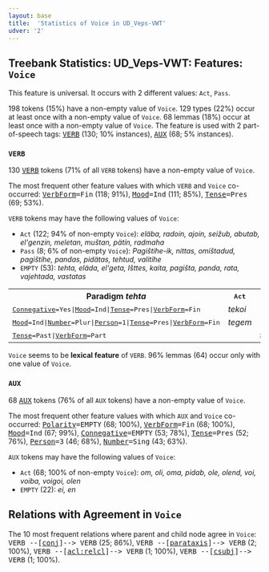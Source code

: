 ```yaml
---
layout: base
title:  'Statistics of Voice in UD_Veps-VWT'
udver: '2'
---
```


## Treebank Statistics: UD_Veps-VWT: Features: `Voice`

This feature is universal.
It occurs with 2 different values: `Act`, `Pass`.

198 tokens (15%) have a non-empty value of `Voice`.
129 types (22%) occur at least once with a non-empty value of `Voice`.
68 lemmas (18%) occur at least once with a non-empty value of `Voice`.
The feature is used with 2 part-of-speech tags: <tt><a href="vep_vwt-pos-VERB.html">VERB</a></tt> (130; 10% instances), <tt><a href="vep_vwt-pos-AUX.html">AUX</a></tt> (68; 5% instances).

### `VERB`

130 <tt><a href="vep_vwt-pos-VERB.html">VERB</a></tt> tokens (71% of all `VERB` tokens) have a non-empty value of `Voice`.

The most frequent other feature values with which `VERB` and `Voice` co-occurred: <tt><a href="vep_vwt-feat-VerbForm.html">VerbForm</a></tt><tt>=Fin</tt> (118; 91%), <tt><a href="vep_vwt-feat-Mood.html">Mood</a></tt><tt>=Ind</tt> (111; 85%), <tt><a href="vep_vwt-feat-Tense.html">Tense</a></tt><tt>=Pres</tt> (69; 53%).

`VERB` tokens may have the following values of `Voice`:

* `Act` (122; 94% of non-empty `Voice`): <em>eläba, radoin, ajoin, seižub, abutab, el'genzin, meletan, muštan, pätin, radmaha</em>
* `Pass` (8; 6% of non-empty `Voice`): <em>Pagištihe-ik, nittas, omištadud, pagištihe, pandas, pidätas, tehtud, valitihe</em>
* `EMPTY` (53): <em>tehta, eläda, el'geta, Išttes, kaita, pagišta, panda, rata, vajehtada, vastatas</em>

<table>
  <tr><th>Paradigm <i>tehta</i></th><th><tt>Act</tt></th><th><tt>Pass</tt></th></tr>
  <tr><td><tt><tt><a href="vep_vwt-feat-Connegative.html">Connegative</a></tt><tt>=Yes</tt>|<tt><a href="vep_vwt-feat-Mood.html">Mood</a></tt><tt>=Ind</tt>|<tt><a href="vep_vwt-feat-Tense.html">Tense</a></tt><tt>=Pres</tt>|<tt><a href="vep_vwt-feat-VerbForm.html">VerbForm</a></tt><tt>=Fin</tt></tt></td><td><em>tekoi</em></td><td></td></tr>
  <tr><td><tt><tt><a href="vep_vwt-feat-Mood.html">Mood</a></tt><tt>=Ind</tt>|<tt><a href="vep_vwt-feat-Number.html">Number</a></tt><tt>=Plur</tt>|<tt><a href="vep_vwt-feat-Person.html">Person</a></tt><tt>=1</tt>|<tt><a href="vep_vwt-feat-Tense.html">Tense</a></tt><tt>=Pres</tt>|<tt><a href="vep_vwt-feat-VerbForm.html">VerbForm</a></tt><tt>=Fin</tt></tt></td><td><em>tegem</em></td><td></td></tr>
  <tr><td><tt><tt><a href="vep_vwt-feat-Tense.html">Tense</a></tt><tt>=Past</tt>|<tt><a href="vep_vwt-feat-VerbForm.html">VerbForm</a></tt><tt>=Part</tt></tt></td><td></td><td><em>tehtud</em></td></tr>
</table>

`Voice` seems to be **lexical feature** of `VERB`. 96% lemmas (64) occur only with one value of `Voice`.

### `AUX`

68 <tt><a href="vep_vwt-pos-AUX.html">AUX</a></tt> tokens (76% of all `AUX` tokens) have a non-empty value of `Voice`.

The most frequent other feature values with which `AUX` and `Voice` co-occurred: <tt><a href="vep_vwt-feat-Polarity.html">Polarity</a></tt><tt>=EMPTY</tt> (68; 100%), <tt><a href="vep_vwt-feat-VerbForm.html">VerbForm</a></tt><tt>=Fin</tt> (68; 100%), <tt><a href="vep_vwt-feat-Mood.html">Mood</a></tt><tt>=Ind</tt> (67; 99%), <tt><a href="vep_vwt-feat-Connegative.html">Connegative</a></tt><tt>=EMPTY</tt> (53; 78%), <tt><a href="vep_vwt-feat-Tense.html">Tense</a></tt><tt>=Pres</tt> (52; 76%), <tt><a href="vep_vwt-feat-Person.html">Person</a></tt><tt>=3</tt> (46; 68%), <tt><a href="vep_vwt-feat-Number.html">Number</a></tt><tt>=Sing</tt> (43; 63%).

`AUX` tokens may have the following values of `Voice`:

* `Act` (68; 100% of non-empty `Voice`): <em>om, oli, oma, pidab, ole, olend, voi, voiba, voigoi, olen</em>
* `EMPTY` (22): <em>ei, en</em>

## Relations with Agreement in `Voice`

The 10 most frequent relations where parent and child node agree in `Voice`:
<tt>VERB --[<tt><a href="vep_vwt-dep-conj.html">conj</a></tt>]--> VERB</tt> (25; 86%),
<tt>VERB --[<tt><a href="vep_vwt-dep-parataxis.html">parataxis</a></tt>]--> VERB</tt> (2; 100%),
<tt>VERB --[<tt><a href="vep_vwt-dep-acl-relcl.html">acl:relcl</a></tt>]--> VERB</tt> (1; 100%),
<tt>VERB --[<tt><a href="vep_vwt-dep-csubj.html">csubj</a></tt>]--> VERB</tt> (1; 100%).

